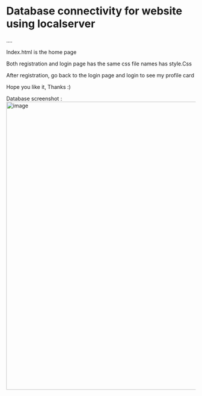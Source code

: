 # Database connectivity for website using localserver
....

Index.html is the home page

Both registration and login page has the same css file names has style.Css

After registration, go back to the login page and login to see my profile card

Hope you like it, 
Thanks :) 

Database screenshot :
<img width="768" alt="image" src="https://user-images.githubusercontent.com/109969808/187586849-c4c0cf30-67ad-4eae-a381-158380d02346.png">

